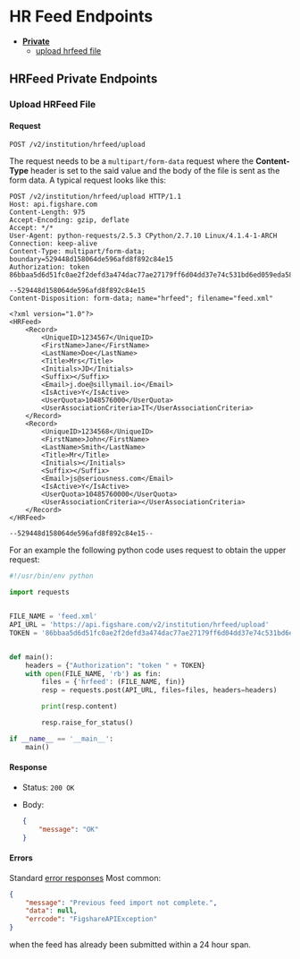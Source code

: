 # HR Feed Endpoints

* **[Private](#hrfeed-private-endpoints)**
  - [upload hrfeed file](#upload-hrfeed-file)


## HRFeed Private Endpoints ##

### Upload HRFeed File ###

#### Request ####

    POST /v2/institution/hrfeed/upload

The request needs to be a `multipart/form-data` request where the **Content-Type** header is set to the said value and the body of the file is sent as the form data.
A typical request looks like this:

```http
POST /v2/institution/hrfeed/upload HTTP/1.1
Host: api.figshare.com
Content-Length: 975
Accept-Encoding: gzip, deflate
Accept: */*
User-Agent: python-requests/2.5.3 CPython/2.7.10 Linux/4.1.4-1-ARCH
Connection: keep-alive
Content-Type: multipart/form-data; boundary=529448d158064de596afd8f892c84e15
Authorization: token 86bbaa5d6d51fc0ae2f2defd3a474dac77ae27179ff6d04dd37e74c531bd6ed059eda584b41356337c362a259e482eb36a34825c805344e0600bb875a77444df

--529448d158064de596afd8f892c84e15
Content-Disposition: form-data; name="hrfeed"; filename="feed.xml"

<?xml version="1.0"?>
<HRFeed>
    <Record>
        <UniqueID>1234567</UniqueID>
        <FirstName>Jane</FirstName>
        <LastName>Doe</LastName>
        <Title>Mrs</Title>
        <Initials>JD</Initials>
        <Suffix></Suffix>
        <Email>j.doe@sillymail.io</Email>
        <IsActive>Y</IsActive>
        <UserQuota>1048576000</UserQuota>
        <UserAssociationCriteria>IT</UserAssociationCriteria>
    </Record>
    <Record>
        <UniqueID>1234568</UniqueID>
        <FirstName>John</FirstName>
        <LastName>Smith</LastName>
        <Title>Mr</Title>
        <Initials></Initials>
        <Suffix></Suffix>
        <Email>js@seriousness.com</Email>
        <IsActive>Y</IsActive>
        <UserQuota>10485760000</UserQuota>
        <UserAssociationCriteria></UserAssociationCriteria>
    </Record>
</HRFeed>

--529448d158064de596afd8f892c84e15--

```

For an example the following python code uses request to obtain the upper request:
```python
#!/usr/bin/env python

import requests


FILE_NAME = 'feed.xml'
API_URL = 'https://api.figshare.com/v2/institution/hrfeed/upload'
TOKEN = '86bbaa5d6d51fc0ae2f2defd3a474dac77ae27179ff6d04dd37e74c531bd6ed059eda584b41356337c362a259e482eb36a34825c805344e0600bb875a77444df'


def main():
    headers = {"Authorization": "token " + TOKEN}
    with open(FILE_NAME, 'rb') as fin:
        files = {'hrfeed': (FILE_NAME, fin)}
        resp = requests.post(API_URL, files=files, headers=headers)

        print(resp.content)

        resp.raise_for_status()

if __name__ == '__main__':
    main()

```

#### Response ####

* Status: `200 OK`
* Body:

    ```json
    {
        "message": "OK"
    }
    ```

#### Errors ####

Standard [error responses](index.md#errors)
Most common:
```json
{
    "message": "Previous feed import not complete.",
    "data": null,
    "errcode": "FigshareAPIException"
}
```
when the feed has already been submitted within a 24 hour span.
